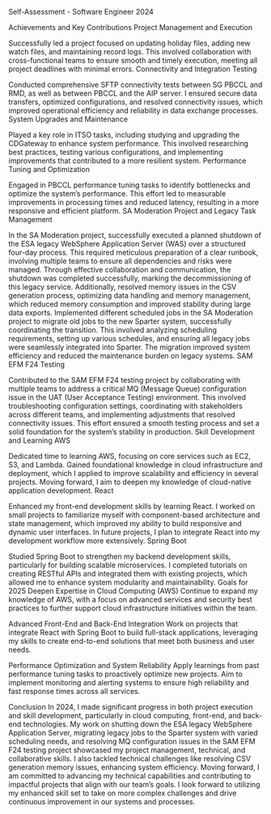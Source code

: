 Self-Assessment - Software Engineer 2024

Achievements and Key Contributions
Project Management and Execution

Successfully led a project focused on updating holiday files, adding new watch files, and maintaining record logs. This involved collaboration with cross-functional teams to ensure smooth and timely execution, meeting all project deadlines with minimal errors.
Connectivity and Integration Testing

Conducted comprehensive SFTP connectivity tests between SG PBCCL and RMD, as well as between PBCCL and the AIP server. I ensured secure data transfers, optimized configurations, and resolved connectivity issues, which improved operational efficiency and reliability in data exchange processes.
System Upgrades and Maintenance

Played a key role in ITSO tasks, including studying and upgrading the CDGateway to enhance system performance. This involved researching best practices, testing various configurations, and implementing improvements that contributed to a more resilient system.
Performance Tuning and Optimization

Engaged in PBCCL performance tuning tasks to identify bottlenecks and optimize the system’s performance. This effort led to measurable improvements in processing times and reduced latency, resulting in a more responsive and efficient platform.
SA Moderation Project and Legacy Task Management

In the SA Moderation project, successfully executed a planned shutdown of the ESA legacy WebSphere Application Server (WAS) over a structured four-day process. This required meticulous preparation of a clear runbook, involving multiple teams to ensure all dependencies and risks were managed. Through effective collaboration and communication, the shutdown was completed successfully, marking the decommissioning of this legacy service.
Additionally, resolved memory issues in the CSV generation process, optimizing data handling and memory management, which reduced memory consumption and improved stability during large data exports.
Implemented different scheduled jobs in the SA Moderation project to migrate old jobs to the new Sparter system, successfully coordinating the transition. This involved analyzing scheduling requirements, setting up various schedules, and ensuring all legacy jobs were seamlessly integrated into Sparter. The migration improved system efficiency and reduced the maintenance burden on legacy systems.
SAM EFM F24 Testing

Contributed to the SAM EFM F24 testing project by collaborating with multiple teams to address a critical MQ (Message Queue) configuration issue in the UAT (User Acceptance Testing) environment. This involved troubleshooting configuration settings, coordinating with stakeholders across different teams, and implementing adjustments that resolved connectivity issues. This effort ensured a smooth testing process and set a solid foundation for the system’s stability in production.
Skill Development and Learning
AWS

Dedicated time to learning AWS, focusing on core services such as EC2, S3, and Lambda. Gained foundational knowledge in cloud infrastructure and deployment, which I applied to improve scalability and efficiency in several projects. Moving forward, I aim to deepen my knowledge of cloud-native application development.
React

Enhanced my front-end development skills by learning React. I worked on small projects to familiarize myself with component-based architecture and state management, which improved my ability to build responsive and dynamic user interfaces. In future projects, I plan to integrate React into my development workflow more extensively.
Spring Boot

Studied Spring Boot to strengthen my backend development skills, particularly for building scalable microservices. I completed tutorials on creating RESTful APIs and integrated them with existing projects, which allowed me to enhance system modularity and maintainability.
Goals for 2025
Deepen Expertise in Cloud Computing (AWS)
Continue to expand my knowledge of AWS, with a focus on advanced services and security best practices to further support cloud infrastructure initiatives within the team.

Advanced Front-End and Back-End Integration
Work on projects that integrate React with Spring Boot to build full-stack applications, leveraging my skills to create end-to-end solutions that meet both business and user needs.

Performance Optimization and System Reliability
Apply learnings from past performance tuning tasks to proactively optimize new projects. Aim to implement monitoring and alerting systems to ensure high reliability and fast response times across all services.

Conclusion
In 2024, I made significant progress in both project execution and skill development, particularly in cloud computing, front-end, and back-end technologies. My work on shutting down the ESA legacy WebSphere Application Server, migrating legacy jobs to the Sparter system with varied scheduling needs, and resolving MQ configuration issues in the SAM EFM F24 testing project showcased my project management, technical, and collaborative skills. I also tackled technical challenges like resolving CSV generation memory issues, enhancing system efficiency. Moving forward, I am committed to advancing my technical capabilities and contributing to impactful projects that align with our team’s goals. I look forward to utilizing my enhanced skill set to take on more complex challenges and drive continuous improvement in our systems and processes.
